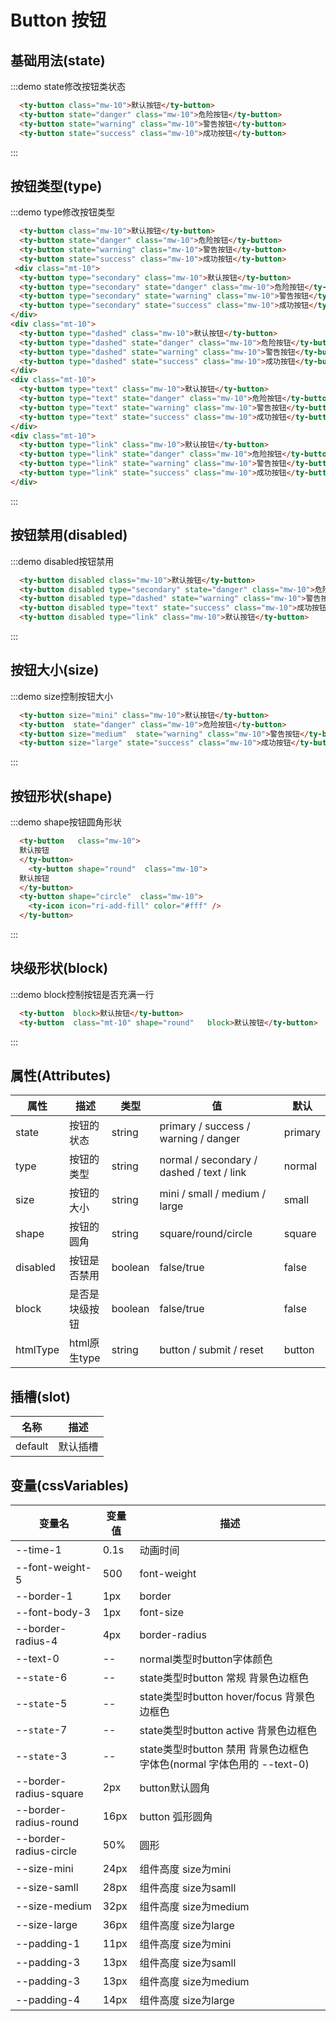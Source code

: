 # Button 按钮
## 基础用法(state)

:::demo  state修改按钮类状态
```html
  <ty-button class="mw-10">默认按钮</ty-button>
  <ty-button state="danger" class="mw-10">危险按钮</ty-button>
  <ty-button state="warning" class="mw-10">警告按钮</ty-button>
  <ty-button state="success" class="mw-10">成功按钮</ty-button>
```
:::


## 按钮类型(type)

:::demo  type修改按钮类型
```html
  <ty-button class="mw-10">默认按钮</ty-button>
  <ty-button state="danger" class="mw-10">危险按钮</ty-button>
  <ty-button state="warning" class="mw-10">警告按钮</ty-button>
  <ty-button state="success" class="mw-10">成功按钮</ty-button>
 <div class="mt-10">
  <ty-button type="secondary" class="mw-10">默认按钮</ty-button>
  <ty-button type="secondary" state="danger" class="mw-10">危险按钮</ty-button>
  <ty-button type="secondary" state="warning" class="mw-10">警告按钮</ty-button>
  <ty-button type="secondary" state="success" class="mw-10">成功按钮</ty-button>
</div>
<div class="mt-10">
  <ty-button type="dashed" class="mw-10">默认按钮</ty-button>
  <ty-button type="dashed" state="danger" class="mw-10">危险按钮</ty-button>
  <ty-button type="dashed" state="warning" class="mw-10">警告按钮</ty-button>
  <ty-button type="dashed" state="success" class="mw-10">成功按钮</ty-button>
</div>
<div class="mt-10">
  <ty-button type="text" class="mw-10">默认按钮</ty-button>
  <ty-button type="text" state="danger" class="mw-10">危险按钮</ty-button>
  <ty-button type="text" state="warning" class="mw-10">警告按钮</ty-button>
  <ty-button type="text" state="success" class="mw-10">成功按钮</ty-button>
</div>
<div class="mt-10">
  <ty-button type="link" class="mw-10">默认按钮</ty-button>
  <ty-button type="link" state="danger" class="mw-10">危险按钮</ty-button>
  <ty-button type="link" state="warning" class="mw-10">警告按钮</ty-button>
  <ty-button type="link" state="success" class="mw-10">成功按钮</ty-button>
</div> 

```
:::




## 按钮禁用(disabled)
:::demo  disabled按钮禁用
```html
  <ty-button disabled class="mw-10">默认按钮</ty-button>
  <ty-button disabled type="secondary" state="danger" class="mw-10">危险按钮</ty-button>
  <ty-button disabled type="dashed" state="warning" class="mw-10">警告按钮</ty-button>
  <ty-button disabled type="text" state="success" class="mw-10">成功按钮</ty-button>
  <ty-button disabled type="link" class="mw-10">默认按钮</ty-button>
```
:::
## 按钮大小(size)

:::demo  size控制按钮大小
```html
  <ty-button size="mini" class="mw-10">默认按钮</ty-button>
  <ty-button  state="danger" class="mw-10">危险按钮</ty-button>
  <ty-button size="medium"  state="warning" class="mw-10">警告按钮</ty-button>
  <ty-button size="large" state="success" class="mw-10">成功按钮</ty-button>
```
:::

## 按钮形状(shape)

:::demo  shape按钮圆角形状
```html
  <ty-button   class="mw-10">   
  默认按钮
  </ty-button>
    <ty-button shape="round"  class="mw-10">   
  默认按钮
  </ty-button>
  <ty-button shape="circle"  class="mw-10">   
    <ty-icon icon="ri-add-fill" color="#fff" />
  </ty-button>
```
:::


## 块级形状(block)

:::demo  block控制按钮是否充满一行
```html
  <ty-button  block>默认按钮</ty-button>
  <ty-button  class="mt-10" shape="round"   block>默认按钮</ty-button>
```
:::


## 属性(Attributes)

<div class="listTb">

| 属性      | 描述    | 类型      | 值       | 默认   |
|----- |----- |----- |----- |-----  |
| state     | 按钮的状态  | string  | primary / success / warning / danger    | primary |
| type      | 按钮的类型  | string  | normal / secondary / dashed / text / link   | normal |
| size      | 按钮的大小  | string  | mini / small / medium / large  | small |
| shape     | 按钮的圆角  | string  | square/round/circle | square |
| disabled  | 按钮是否禁用  | boolean   | false/true | false   |
| block     | 是否是块级按钮  | boolean   | false/true | false   |
| htmlType  | html原生type | string | button / submit / reset | button |

</div>

## 插槽(slot)

<div class="listTb">

| 名称      | 描述    |
|----- |----- |
| default | 默认插槽 |
</div>

## 变量(cssVariables)

<div class="cssVar">

| 变量名      | 变量值    | 描述 |
|----- |----- |----- |
| --time-1 | 0.1s | 动画时间 |
| --font-weight-5 | 500 | font-weight |
| --border-1 | 1px | border |
| --font-body-3 | 1px | font-size |
| --border-radius-4 | 4px | border-radius |
| --text-0 | -- | normal类型时button字体颜色
| --`state`-6 | -- | state类型时button 常规 背景色边框色
| --`state`-5 | -- | state类型时button hover/focus 背景色边框色
| --`state`-7 | -- | state类型时button active 背景色边框色
| --`state`-3 | -- | state类型时button 禁用 背景色边框色 字体色(normal 字体色用的 --text-0)
| --border-radius-square | 2px | button默认圆角 
| --border-radius-round  | 16px | button 弧形圆角
| --border-radius-circle | 50% | 圆形
| --size-mini | 24px | 组件高度 size为mini
| --size-samll | 28px | 组件高度 size为samll
| --size-medium | 32px | 组件高度 size为medium
| --size-large | 36px | 组件高度 size为large
| --padding-1 | 11px | 组件高度 size为mini
| --padding-3 | 13px | 组件高度 size为samll
| --padding-3 | 13px | 组件高度 size为medium
| --padding-4 | 14px | 组件高度 size为large

</div>





